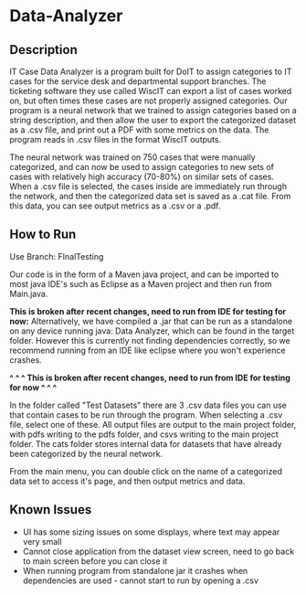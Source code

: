 # Data-Analyzer
## Description
IT Case Data Analyzer is a program built for DoIT to assign categories to IT cases for the service desk and departmental support branches. The ticketing software they use called WiscIT can export a list of cases worked on, but often times these cases are not properly assigned categories. Our program is a neural network that we trained to assign categories based on a string description, and then allow the user to export the categorized dataset as a .csv file, and print out a PDF with some metrics on the data. The program reads in .csv files in the format WiscIT outputs.

The neural network was trained on 750 cases that were manually categorized, and can now be used to assign categories to new sets of cases with relatively high accuracy (70-80%) on similar sets of cases. When a .csv file is selected, the cases inside are immediately run through the network, and then the categorized data set is saved as a .cat file. From this data, you can see output metrics as a .csv or a .pdf.

## How to Run
Use Branch: FInalTesting

Our code is in the form of a Maven java project, and can be imported to most java IDE's such as Eclipse as a Maven project and then run from Main.java. 

**This is broken after recent changes, need to run from IDE for testing for now:** Alternatively, we have compiled a .jar that can be run as a standalone on any device running java: Data Analyzer, which can be found in the target folder. However this is currently not finding dependencies correctly, so we recommend
running from an IDE like eclipse where you won't experience crashes.

**^ ^ ^ This is broken after recent changes, need to run from IDE for testing for now ^ ^ ^**

In the folder called "Test Datasets" there are 3 .csv data files you can use that contain cases to be run through the program. When selecting a .csv file, select one of these.
All output files are output to the main project folder, with pdfs writing to the pdfs folder, and csvs writing to the main project folder. The cats folder stores internal data
for datasets that have already been categorized by the neural network.

From the main menu, you can double click on the name of a categorized data set to access it's page, and then output metrics and data.

## Known Issues
* UI has some sizing issues on some displays, where text may appear very small
* Cannot close application from the dataset view screen, need to go back to main screen before you can close it
* When running program from standalone jar it crashes when dependencies are used - cannot start to run by opening a .csv